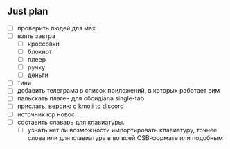 ## Just plan
- [ ] проверить людей для мах
- [ ] взять завтра
	- [ ] кроссовки 
	- [ ] блокнот
	- [ ] плеер
	- [ ] ручку
	- [ ] деньги
- [ ] тини
- [ ] добавить телеграма в список приложений, в которых работает вим
- [ ] пальскать плаген для обсидiana single-tab
- [ ] прислать, версию с kmoji to discord
- [ ] источник юр новос
- [ ] составить славарь для клавиатуры.
	- [ ] узнать нет ли возможности импортировать клавиатуру, точнее слова или для клавиатура в во всей СSВ-формате или подобным
